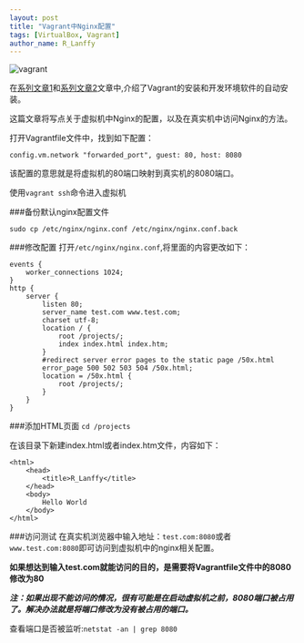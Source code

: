 ```yaml
---
layout: post
title: "Vagrant中Nginx配置"
tags: [VirtualBox, Vagrant]
author_name: R_Lanffy
---
```


![vagrant](http://sfault-image.b0.upaiyun.com/c1/eb/c1eb8c927b0b255d6de2532ae2564877)

在[系列文章1](http://lanffy.github.io/2015/09/28/使用virtualbox_+_vagrant打造属于自己的开发环境1/)和[系列文章2](http://lanffy.github.io/2015/10/04/使用virtualbox_+_vagrant打造属于自己的开发环境2/)文章中,介绍了Vagrant的安装和开发环境软件的自动安装。

这篇文章将写点关于虚拟机中Nginx的配置，以及在真实机中访问Nginx的方法。

打开Vagrantfile文件中，找到如下配置：

```
config.vm.network "forwarded_port", guest: 80, host: 8080
```

该配置的意思就是将虚拟机的80端口映射到真实机的8080端口。

使用`vagrant ssh`命令进入虚拟机

###备份默认nginx配置文件

```
sudo cp /etc/nginx/nginx.conf /etc/nginx/nginx.conf.back
```

###修改配置
打开`/etc/nginx/nginx.conf`,将里面的内容更改如下：

    events {
    	worker_connections 1024;
    }
    http {
        server {
            listen 80;
            server_name test.com www.test.com;
            charset utf-8;
            location / {
                root /projects/;
                index index.html index.htm;
            }
            #redirect server error pages to the static page /50x.html
            error_page 500 502 503 504 /50x.html;
            location = /50x.html {
                root /projects/;
            }
        }
    }

###添加HTML页面
`cd /projects`

在该目录下新建index.html或者index.htm文件，内容如下：

    <html>
        <head>
            <title>R_Lanffy</title>
        </head>
        <body>
            Hello World
        </body>
    </html>

###访问测试
在真实机浏览器中输入地址：`test.com:8080`或者`www.test.com:8080`即可访问到虚拟机中的nginx相关配置。

**如果想达到输入test.com就能访问的目的，是需要将Vagrantfile文件中的8080修改为80**

***注：如果出现不能访问的情况，很有可能是在启动虚拟机之前，8080端口被占用了。解决办法就是将端口修改为没有被占用的端口。***

查看端口是否被监听:`netstat -an | grep 8080`

